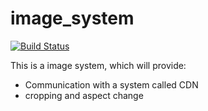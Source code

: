 image_system
============


[![Build Status](https://travis-ci.org/BenjaminMedia/image_system.png?branch=develop)](https://travis-ci.org/BenjaminMedia/image_system)

This is a image system, which will provide:

- Communication with a system called CDN
- cropping and aspect change

